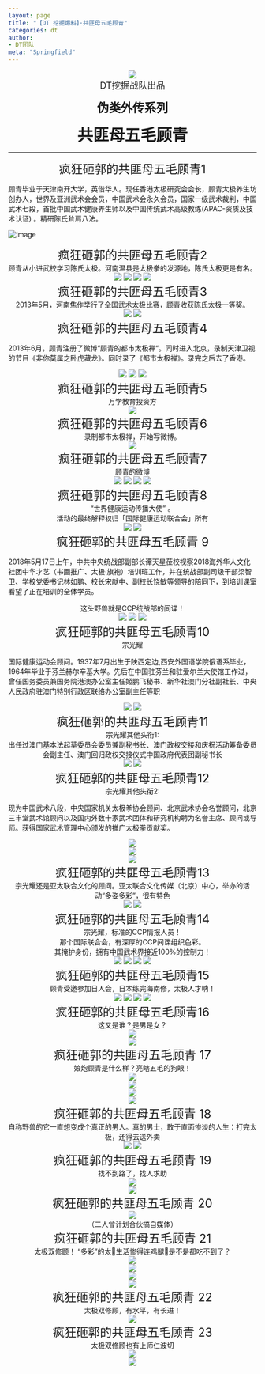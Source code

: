 ```yaml
---
layout: page
title: "【DT 挖掘爆料】·共匪母五毛顾青"
categories: dt
author:
- DT团队
meta: "Springfield"
---
```


<center>
    <img src="../../../../image/dt/logo.png"/>
</center>

<center>
    <font size=4>
        DT挖掘战队出品
    </font>
</center>
    
**<center><font size=5>伪类外传系列</font></center>**
    
**<center><font size=6>共匪母五毛顾青</font></center>**

<hr>

<center>
<font size=5>疯狂砸郭的共匪母五毛顾青1</font>
</center>

顾青毕业于天津南开大学，英借华人。现任香港太极研究会会长，顾青太极养生坊创办人，世界及亚洲武术会会员，中国武术会永久会员，国家一级武术裁判，中国武术七段，首批中国武术健康养生师以及中国传统武术高级教练(APAC-资质及技术认证) 。精研陈氏耸肩八法。

![image](../../../../image/dt/guqing1.png)

<center>
<font size=5>疯狂砸郭的共匪母五毛顾青2</font>
</center>

<center>
顾青从小进武校学习陈氏太极。河南温县是太极拳的发源地，陈氏太极更是有名。
</center>

<center>
    <img src="../../../../image/dt/guqing2.png"/>
    <img src="../../../../image/dt/guqing3.png"/>
    <img src="../../../../image/dt/guqing4.png"/>
    <img src="../../../../image/dt/guqing5.png"/>
</center>

<center>
<font size=5>疯狂砸郭的共匪母五毛顾青3</font>
</center>

<center>
2013年5月，河南焦作举行了全国武术太极比赛，顾青收获陈氏太极一等奖。
</center>

<center>
    <img src="../../../../image/dt/guqing6.png"/>
    <img src="../../../../image/dt/guqing7.png"/>
</center>

<center>
<font size=5>疯狂砸郭的共匪母五毛顾青4</font>
</center>

2013年6月，顾青注册了微博“顾青的都市太极禅“。同时进入北京，录制天津卫视的节目《非你莫属之卧虎藏龙》。同时录了《都市太极禅》。录完之后去了香港。

<center>
    <img src="../../../../image/dt/guqing8.png"/>
    <img src="../../../../image/dt/guqing9.png"/>
    <img src="../../../../image/dt/guqing10.png"/>
</center>

<center>
<font size=5>疯狂砸郭的共匪母五毛顾青5</font>
</center>

<center>
万学教育投资方
</center>

<center>
    <img src="../../../../image/dt/guqing11.png"/>
</center>

<center>
<font size=5>疯狂砸郭的共匪母五毛顾青6</font>
</center>

<center>
录制都市太极禅，开始写微博。
</center>

<center>
    <img src="../../../../image/dt/guqing12.png"/>
</center>

<center>
<font size=5>疯狂砸郭的共匪母五毛顾青7</font>
</center>

<center>
顾青的微博
</center>

<center>
    <img src="../../../../image/dt/guqing13.png"/>
    <img src="../../../../image/dt/guqing14.png"/>
    <img src="../../../../image/dt/guqing15.png"/>
    <img src="../../../../image/dt/guqing16.png"/>
</center>

<center>
<font size=5>疯狂砸郭的共匪母五毛顾青8</font>
</center>

<center>
“世界健康运动传播大使” 。
</center>

<center>
活动的最终解释权归「国际健康运动联合会」所有
</center>

<center>
    <img src="../../../../image/dt/guqing17.png"/>
    <img src="../../../../image/dt/guqing18.png"/>
</center>

<center>
<font size=5>疯狂砸郭的共匪母五毛顾青 9</font>
</center>

2018年5月17日上午，中共中央统战部副部长谭天星莅校视察2018海外华人文化社团中华才艺（书画推广、太极·旗袍）培训班工作，并在统战部副司级干部梁智卫、学校党委书记林如鹏、校长宋献中、副校长饶敏等领导的陪同下，到培训课室看望了正在培训的全体学员。 

<center>
这头野兽就是CCP统战部的间谍！
</center>

<center>
    <img src="../../../../image/dt/guqing19.png"/>
    <img src="../../../../image/dt/guqing20.png"/>
    <img src="../../../../image/dt/guqing21.png"/>
</center>

<center>
<font size=5>疯狂砸郭的共匪母五毛顾青10</font>
</center>

<center>
宗光耀
</center>

国际健康运动会顾问。1937年7月出生于陕西定边,西安外国语学院俄语系毕业，1964年毕业于芬兰赫尔辛基大学。先后在中国驻芬兰和驻爱尔兰大使馆工作过，曾任国务委员兼国务院港澳办公室主任姬鹏飞秘书、新华社澳门分社副社长、中央人民政府驻澳门特别行政区联络办公室副主任等职

<center>
    <img src="../../../../image/dt/guqing22.png"/>
    <img src="../../../../image/dt/guqing23.png"/>
</center>

<center>
<font size=5>疯狂砸郭的共匪母五毛顾青11</font>
</center>

<center>
宗光耀其他头衔1:
</center>

<center>
出任过澳门基本法起草委员会委员兼副秘书长、澳门政权交接和庆祝活动筹备委员会副主任、澳门回归政权交接仪式中国政府代表团副秘书长
</center>

<center>
    <img src="../../../../image/dt/guqing24.png"/>
    <img src="../../../../image/dt/guqing25.png"/>
</center>

<center>
<font size=5>疯狂砸郭的共匪母五毛顾青12</font>
</center>

<center>
宗光耀其他头衔2:
</center>

现为中国武术八段，中央国家机关太极拳协会顾问、北京武术协会名誉顾问，北京三丰堂武术馆顾问以及国内外数十家武术团体和研究机构聘为名誉主席、顾问或导师。获得国家武术管理中心颁发的推广太极拳贡献奖。

<center>
    <img src="../../../../image/dt/guqing26.png"/>
</center>

<center>
    <img src="../../../../image/dt/guqing27.png"/>
</center>

<center>
    <img src="../../../../image/dt/guqing28.png"/>
</center>

<center>
<font size=5>疯狂砸郭的共匪母五毛顾青13</font>
</center>

<center>
宗光耀还是亚太联合文化的顾问。亚太联合文化传媒（北京）中心，举办的活动“多姿多彩”，很有特色
</center>

<center>
    <img src="../../../../image/dt/guqing29.png"/>
    <img src="../../../../image/dt/guqing30.png"/>
</center>

<center>
<font size=5>疯狂砸郭的共匪母五毛顾青14</font>
</center>

<center>
宗光耀，标准的CCP情报人员！
</center>

<center>
那个国际联合会，有深厚的CCP间谍组织色彩。
</center>

<center>
其掩护身份，拥有中国武术界接近100%的控制力！
</center>

<center>
    <img src="../../../../image/dt/guqing31.png"/>
    <img src="../../../../image/dt/guqing32.png"/>
    <img src="../../../../image/dt/guqing33.png"/>
    <img src="../../../../image/dt/guqing34.png"/>
</center>

<center>
<font size=5>疯狂砸郭的共匪母五毛顾青15</font>
</center>

<center>
顾青受邀参加日人会，日本练完海南修，太极人才呐！
</center>

<center>
    <img src="../../../../image/dt/guqing35.png"/>
    <img src="../../../../image/dt/guqing36.png"/>
    <img src="../../../../image/dt/guqing37.png"/>
    <img src="../../../../image/dt/guqing38.png"/>
</center>

<center>
<font size=5>疯狂砸郭的共匪母五毛顾青16</font>
</center>

<center>
这又是谁？是男是女？
</center>

<center>
    <img src="../../../../image/dt/guqing39.png"/>
</center>

<center>
    <img src="../../../../image/dt/guqing40.png"/>
</center>

<center>
<font size=5>疯狂砸郭的共匪母五毛顾青 17</font>
</center>

<center>
娘炮顾青是什么样？亮瞎五毛的狗眼！
</center>

<center>
    <img src="../../../../image/dt/guqing41.png"/>
</center>

<center>
    <img src="../../../../image/dt/guqing42.png"/>
</center>

<center>
    <img src="../../../../image/dt/guqing43.png"/>
</center>

<center>
    <img src="../../../../image/dt/guqing44.png"/>
</center>

<center>
<font size=5>疯狂砸郭的共匪母五毛顾青 18</font>
</center>

<center>
自称野兽的它一直想变成个真正的男人。真的男士，敢于直面惨淡的人生：打完太极，还得去送外卖
</center>

<center>
    <img src="../../../../image/dt/guqing44.png"/>
    <img src="../../../../image/dt/guqing45.png"/>
</center>

<center>
<font size=5>疯狂砸郭的共匪母五毛顾青 19</font>
</center>

<center>
找不到路了，找人求助
</center>

<center>
    <img src="../../../../image/dt/guqing46.png"/>
</center>

<center>
    <img src="../../../../image/dt/guqing47.png"/>
</center>

<center>
<font size=5>疯狂砸郭的共匪母五毛顾青 20</font>
</center>

<center>
    <img src="../../../../image/dt/guqing48.png"/>
</center>

<center>
（二人曾计划合伙搞自媒体）
</center>

<center>
<font size=5>疯狂砸郭的共匪母五毛顾青 21</font>
</center>

<center>
太极双修顾！ “多彩”的太🐓️生活惨得连鸡腿🍗是不是都吃不到了？
</center>

<center>
    <img src="../../../../image/dt/guqing49.png"/>
</center>

<center>
    <img src="../../../../image/dt/guqing50.png"/>
</center>

<center>
    <img src="../../../../image/dt/guqing51.png"/>
</center>

<center>
    <img src="../../../../image/dt/guqing52.png"/>
</center>

<center>
<font size=5>疯狂砸郭的共匪母五毛顾青 22</font>
</center>

<center>
太极双修顾，有水平，有长进！
</center>

<center>
    <img src="../../../../image/dt/guqing53.png"/>
</center>

<center>
<font size=5>疯狂砸郭的共匪母五毛顾青 23</font>
</center>

<center>
太极双修顾也有上师仁波切
</center>

<center>
    <img src="../../../../image/dt/guqing54.png"/>
</center>

<center>
    <img src="../../../../image/dt/guqing55.png"/>
</center>
